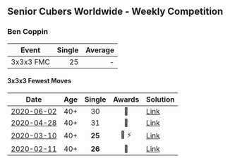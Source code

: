 ## Senior Cubers Worldwide - Weekly Competition
### Ben Coppin

| Event | Single | Average |
| -- | --: | --: |
| 3x3x3 FMC | 25 | - |

#### 3x3x3 Fewest Moves

| Date | Age | Single | Awards | Solution |
| :--: | :--: | :--: | :--: | :-- |
| [2020-06-02](../fmc/results/2020-06-02.md) | 40+ | 30 | 🥉 | [Link](https://www.facebook.com/events/3920457157996941/permalink/3929494677093189/) |
| [2020-04-28](../fmc/results/2020-04-28.md) | 40+ | 31 | 🥉 | [Link](https://www.facebook.com/events/339284923718995/permalink/339287250385429/) |
| [2020-03-10](../fmc/results/2020-03-10.md) | 40+ | **25** | 🥈 ⚡ | [Link](https://www.facebook.com/events/640532176759268/permalink/641063233372829/) |
| [2020-02-11](../fmc/results/2020-02-11.md) | 40+ | **26** | 🥈 | [Link](https://www.facebook.com/groups/1604105099735401/permalink/2138923996253506/) |


<!-- Global site tag (gtag.js) - Google Analytics -->
<script async src="https://www.googletagmanager.com/gtag/js?id=UA-86348435-3"></script>
<script>window.dataLayer = window.dataLayer || []; function gtag() {dataLayer.push(arguments);} gtag('js', new Date()); gtag('config', 'UA-86348435-3');</script>

